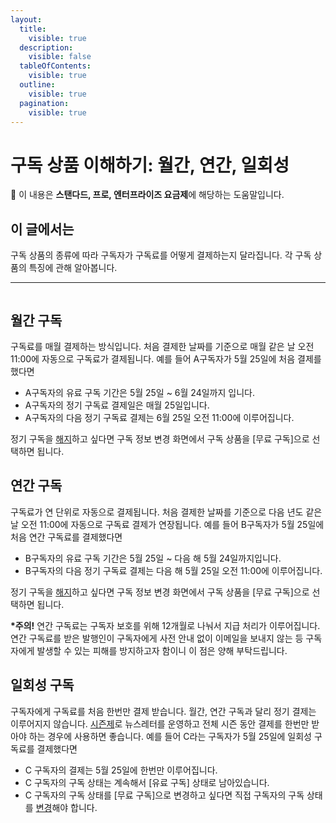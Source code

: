 ```yaml
---
layout:
  title:
    visible: true
  description:
    visible: false
  tableOfContents:
    visible: true
  outline:
    visible: true
  pagination:
    visible: true
---
```


# 구독 상품 이해하기: 월간, 연간, 일회성

💬 이 내용은 **스탠다드, 프로, 엔터프라이즈 요금제**에 해당하는 도움말입니다.

## 이 글에서는

구독 상품의 종류에 따라 구독자가 구독료를 어떻게 결제하는지 달라집니다. 각 구독 상품의 특징에 관해 알아봅니다.&#x20;

***

<figure><img src="https://help.stibee.com/hc/article_attachments/5997725486607" alt=""><figcaption></figcaption></figure>

## 월간 구독 <a href="#h_01gkka36n477nmj0tbphrerkwy" id="h_01gkka36n477nmj0tbphrerkwy"></a>

구독료를 매월 결제하는 방식입니다. 처음 결제한 날짜를 기준으로 매월 같은 날 오전 11:00에 자동으로 구독료가 결제됩니다. 예를 들어 A구독자가 5월 25일에 처음 결제를 했다면

* A구독자의 유료 구독 기간은 5월 25일 \~ 6월 24일까지 입니다.
* A구독자의 정기 구독료 결제일은 매월 25일입니다.
* A구독자의 다음 정기 구독료 결제는 6월 25일 오전 11:00에 이루어집니다.

&#x20;정기 구독을 [해지](https://help.stibee.com/hc/ko/articles/4756491765775)하고 싶다면 구독 정보 변경 화면에서 구독 상품을 \[무료 구독]으로 선택하면 됩니다.



## 연간 구독

구독료가 연 단위로 자동으로 결제됩니다. 처음 결제한 날짜를 기준으로 다음 년도 같은 날 오전 11:00에 자동으로 구독료 결제가 연장됩니다. 예를 들어 B구독자가 5월 25일에 처음 연간 구독료를 결제했다면&#x20;

* B구독자의 유료 구독 기간은 5월 25일 \~ 다음 해 5월 24일까지입니다.
* B구독자의 다음 정기 구독료 결제는 다음 해 5월 25일 오전 11:00에 이루어집니다.

&#x20;정기 구독을 [해지](https://help.stibee.com/hc/ko/articles/4756491765775)하고 싶다면 구독 정보 변경 화면에서 구독 상품을 \[무료 구독]으로 선택하면 됩니다.

**\*주의!** 연간 구독료는 구독자 보호를 위해 12개월로 나눠서 지급 처리가 이루어집니다. 연간 구독료를 받은 발행인이 구독자에게 사전 안내 없이 이메일을 보내지 않는 등 구독자에게 발생할 수 있는 피해를 방지하고자 함이니 이 점은 양해 부탁드립니다.



## 일회성 구독

구독자에게 구독료를 처음 한번만 결제 받습니다. 월간, 연간 구독과 달리 정기 결제는 이루어지지 않습니다. [시즌제](https://help.stibee.com/hc/ko/articles/4756397802767)로 뉴스레터를 운영하고 전체 시즌 동안 결제를 한번만 받아야 하는 경우에 사용하면 좋습니다. 예를 들어 C라는 구독자가 5월 25일에 일회성 구독료를 결제했다면

* C 구독자의 결제는 5월 25일에 한번만 이루어집니다.
* C 구독자의 구독 상태는 계속해서 \[유료 구독] 상태로 남아있습니다.&#x20;
* C 구독자의 구독 상태를 \[무료 구독]으로 변경하고 싶다면 직접 구독자의 구독 상태를 [변경](https://help.stibee.com/hc/ko/articles/4756468795279)해야 합니다.
